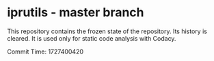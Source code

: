 # iprutils - master branch

This repository contains the frozen state of the repository.
Its history is cleared. It is used only for static code
analysis with Codacy.

Commit Time: 1727400420